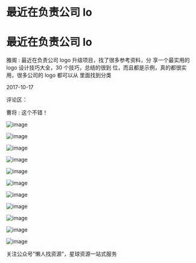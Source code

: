 # 最近在负责公司 lo

# 最近在负责公司 lo

雅阁 : 最近在负责公司 logo 升级项目，找了很多参考资料，分 享一个最实用的 logo 设计技巧大全，30 个技巧，总结的很到 位，而且都是示例，真的都很实用，很多公司的 logo 都可以从 里面找到分类

2017-10-17

评论区：

曹将 : 这个不错！

![image](img/Image_299.png)

![image](img/Image_300.png)

![image](img/Image_301.png)

![image](img/Image_302.png)

![image](img/Image_303.png)

![image](img/Image_304.png)

![image](img/Image_305.png)

![image](img/Image_306.png)

![image](img/Image_307.png)

![image](img/Image_308.png)

![image](img/Image_309.png)

关注公众号"懒人找资源"，星球资源一站式服务